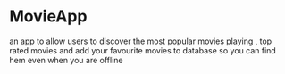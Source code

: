 # MovieApp
an app to allow users to discover the most popular movies playing , top rated movies and add your favourite movies to database so you can find hem even when you are offline
